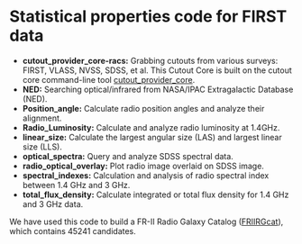 # Statistical properties code for FIRST data
- **cutout_provider_core-racs:** Grabbing cutouts from various surveys: FIRST, VLASS, NVSS, SDSS, et al. This Cutout Core is built on the cutout core command-line tool [cutout_provider_core](https://ws.cadc-ccda.hia-iha.nrc-cnrc.gc.ca/files/vault/cirada/data/cutout_provider_core-racs.zip).
- **NED:** Searching optical/infrared from NASA/IPAC Extragalactic Database (NED).
- **Position_angle:** Calculate radio position angles and analyze their alignment.
- **Radio_Luminosity:** Calculate and analyze radio luminosity at 1.4GHz.
- **linear_size:** Calculate the largest angular size (LAS) and largest linear size (LLS).
- **optical_spectra:** Query and analyze SDSS spectral data.
- **radio_optical_overlay:** Plot radio image overlaid on SDSS image.
- **spectral_indexes:** Calculation and analysis of radio spectral index between 1.4 GHz and 3 GHz.
- **total_flux_density:** Calculate integrated or total flux density for 1.4 GHz and 3 GHz data.

We have used this code to build a FR-II Radio Galaxy Catalog ([FRIIRGcat](https://drive.google.com/file/d/19m_ma-2fFIWVZ8WJphXxr5W_HXkyIAeX/view?usp=drive_link)), which contains 45241 candidates. 


